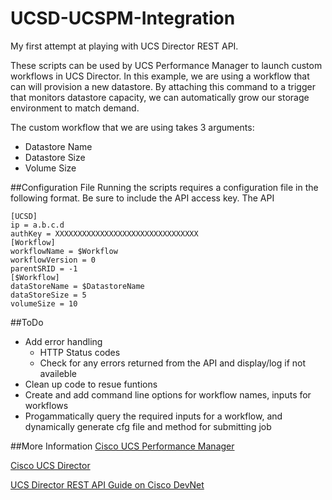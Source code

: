 # UCSD-UCSPM-Integration
My first attempt at playing with UCS Director REST API.

These scripts can be used by UCS Performance Manager to launch custom workflows in UCS Director. In this example, we are using a workflow that can will provision a new datastore. By attaching this command to a trigger that monitors datastore capacity, we can automatically grow our storage environment to match demand.  

The custom workflow that we are using takes 3 arguments:

-   Datastore Name
-   Datastore Size
-   Volume Size

##Configuration File
Running the scripts requires a configuration file in the following format. Be sure to include the API access key. The API 

	[UCSD]
	ip = a.b.c.d
	authKey = XXXXXXXXXXXXXXXXXXXXXXXXXXXXXXXX
	[Workflow]
	workflowName = $Workflow
	workflowVersion = 0
	parentSRID = -1
	[$Workflow]
	dataStoreName = $DatastoreName
	dataStoreSize = 5
	volumeSize = 10

##ToDo
- Add error handling
    - HTTP Status codes
    - Check for any errors returned from the API and display/log if not availeble
- Clean up code to resue funtions
- Create and add command line options for workflow names, inputs for workflows
- Progammatically query the required inputs for a workflow, and dynamically generate cfg file and method for submitting job

##More Information
[Cisco UCS Performance Manager](http://www.cisco.com/c/en/us/products/servers-unified-computing/ucs-performance-manager/index.html)

[Cisco UCS Director](http://www.cisco.com/c/en/us/products/servers-unified-computing/ucs-director/index.html)

[UCS Director REST API Guide on Cisco DevNet](https://developer.cisco.com/site/ucs-director/rest-api-guide/)

